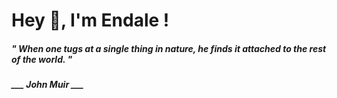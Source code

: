 <h1 title="head"> Hey 👋, I'm Endale !</h1>

**<h5><i>" When one tugs at a single thing in nature, he finds it attached to the rest of the world. "</i></h5>**

*<b>___ John Muir ___</b>*

